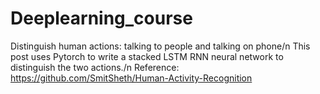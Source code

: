 # Deeplearning_course
Distinguish human actions: talking to people and talking on phone/n
This post uses Pytorch to write a stacked LSTM RNN neural network to distinguish the two actions./n
Reference: https://github.com/SmitSheth/Human-Activity-Recognition
